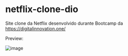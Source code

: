 # netflix-clone-dio
Site clone da Netflix desenvolvido durante Bootcamp da https://digitalinnovation.one/

Preview:


![image](https://user-images.githubusercontent.com/78889170/137237265-aad1adce-1637-47fc-8c0b-0daa4ac4888e.png)

